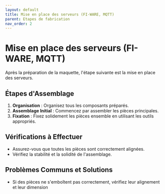 ```yaml
---
layout: default
title: Mise en place des serveurs (FI-WARE, MQTT)
parent: Etapes de fabrication
nav_order: 2
---
```


# Mise en place des serveurs (FI-WARE, MQTT)

Après la préparation de la maquette, l'étape suivante est la mise en place des serveurs.

## Étapes d'Assemblage

1. **Organisation** : Organisez tous les composants préparés.
2. **Assemblage Initial** : Commencez par assembler les pièces principales.
3. **Fixation** : Fixez solidement les pièces ensemble en utilisant les outils appropriés.

## Vérifications à Effectuer

- Assurez-vous que toutes les pièces sont correctement alignées.
- Vérifiez la stabilité et la solidité de l'assemblage.

## Problèmes Communs et Solutions

- Si des pièces ne s'emboîtent pas correctement, vérifiez leur alignement et leur dimension
